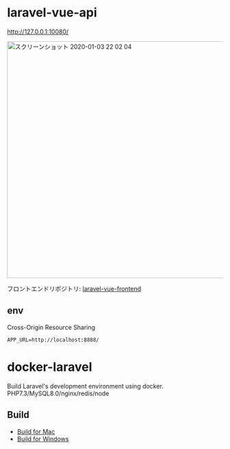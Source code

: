 # laravel-vue-api

http://127.0.0.1:10080/

<img width="552" alt="スクリーンショット 2020-01-03 22 02 04" src="https://user-images.githubusercontent.com/45552269/71724743-bb333200-2e74-11ea-9228-413a630efffa.png">

フロントエンドリポジトリ: [laravel-vue-frontend](https://github.com/kawa1228/laravel-vue-frontend)

## env
Cross-Origin Resource Sharing
```
APP_URL=http://localhost:8888/
```

# docker-laravel

Build Laravel's development environment using docker.
PHP7.3/MySQL8.0/nginx/redis/node

## Build

- [Build for Mac](https://github.com/ucan-lab/docker-laravel/wiki/Build-for-Mac)
- [Build for Windows](https://github.com/ucan-lab/docker-laravel/wiki/Build-for-Windows)

